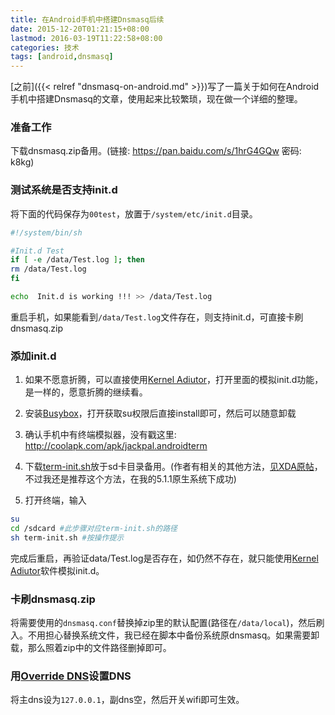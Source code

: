 ```yaml
---
title: 在Android手机中搭建Dnsmasq后续
date: 2015-12-20T01:21:15+08:00
lastmod: 2016-03-19T11:22:58+08:00
categories: 技术
tags: [android,dnsmasq]
---
```


[之前]({{< relref "dnsmasq-on-android.md" >}})写了一篇关于如何在Android手机中搭建Dnsmasq的文章，使用起来比较繁琐，现在做一个详细的整理。

### 准备工作

下载dnsmasq.zip备用。(链接: https://pan.baidu.com/s/1hrG4GQw 密码: k8kg)

### 测试系统是否支持init.d

将下面的代码保存为`00test`，放置于`/system/etc/init.d`目录。<!--more-->

```bash
#!/system/bin/sh

#Init.d Test
if [ -e /data/Test.log ]; then
rm /data/Test.log
fi

echo  Init.d is working !!! >> /data/Test.log
```

重启手机，如果能看到`/data/Test.log`文件存在，则支持init.d，可直接卡刷dnsmasq.zip

### 添加init.d

1. 如果不愿意折腾，可以直接使用[Kernel Adiutor](http://coolapk.com/apk/com.grarak.kerneladiutor)，打开里面的模拟init.d功能，是一样的，愿意折腾的继续看。

2. 安装[Busybox](http://coolapk.com/apk/stericson.busybox.donate)，打开获取su权限后直接install即可，然后可以随意卸载

3. 确认手机中有终端模拟器，没有戳这里: <http://coolapk.com/apk/jackpal.androidterm>

4. 下载[term-init.sh](/uploads/2015/12/term-init.sh)放于sd卡目录备用。(作者有相关的其他方法，[见XDA原帖](http://forum.xda-developers.com/showthread.php?t=1933849)，不过我还是推荐这个方法，在我的5.1.1原生系统下成功)

5. 打开终端，输入

```bash
su
cd /sdcard #此步骤对应term-init.sh的路径
sh term-init.sh #按操作提示
```

完成后重启，再验证data/Test.log是否存在，如仍然不存在，就只能使用[Kernel Adiutor](http://coolapk.com/apk/com.grarak.kerneladiutor)软件模拟init.d。

### 卡刷dnsmasq.zip

将需要使用的`dnsmasq.conf`替换掉zip里的默认配置(路径在`/data/local`)，然后刷入。不用担心替换系统文件，我已经在脚本中备份系统原dnsmasq。如果需要卸载，那么照着zip中的文件路径删掉即可。

### 用[Override DNS](http://coolapk.com/apk/net.mx17.overridedns)设置DNS

将主dns设为`127.0.0.1`，副dns空，然后开关wifi即可生效。

